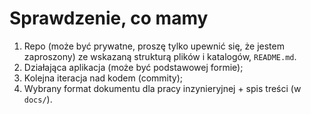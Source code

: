 # Sprawdzenie, co mamy

1. Repo (może być prywatne, proszę tylko upewnić się, że jestem zaproszony) ze wskazaną strukturą plików i katalogów, `README.md`.
2. Działająca aplikacja (może być podstawowej formie);
3. Kolejna iteracja nad kodem (commity);
4. Wybrany format dokumentu dla pracy inzynieryjnej + spis treści (w `docs/`).
